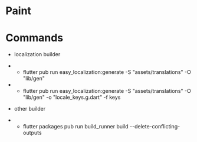 # Paint

# Commands

* localization builder

* * flutter pub run easy_localization:generate -S "assets/translations" -O "lib/gen"
* * flutter pub run easy_localization:generate -S "assets/translations" -O "lib/gen"  -o "locale_keys.g.dart" -f keys

* other builder
* * flutter packages pub run build_runner build --delete-conflicting-outputs
